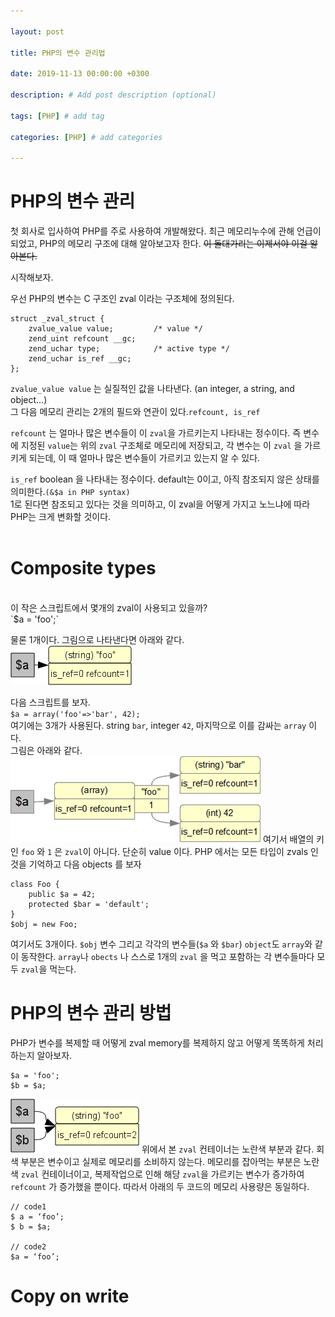 ```yaml
---

layout: post

title: PHP의 변수 관리법

date: 2019-11-13 00:00:00 +0300

description: # Add post description (optional)

tags: [PHP] # add tag

categories: [PHP] # add categories

---
```

# PHP의 변수 관리

첫 회사로 입사하여 PHP를 주로 사용하여 개발해왔다. 최근 메모리누수에 관해 언급이 되었고, PHP의 메모리 구조에 대해 알아보고자 한다. ~~이 돌대가리는 이제서야 이걸 알아본다.~~

시작해보자.

우선 PHP의 변수는 C 구조인 zval 이라는 구조체에 정의된다.

```
struct _zval_struct {
    zvalue_value value;			/* value */
    zend_uint refcount __gc;
    zend_uchar type;			/* active type */
    zend_uchar is_ref __gc;
};
```
`zvalue_value value` 는 실질적인 값을 나타낸다. (an integer, a string, and object…)<br>
그 다음 메모리 관리는 2개의 필드와 연관이 있다.`refcount, is_ref`<br>

`refcount` 는 얼마나 많은 변수들이 이 `zval`을 가르키는지 나타내는 정수이다. 즉 변수에 지정된 `value`는 위의 `zval` 구조체로 메모리에 저장되고, 각 변수는 이 `zval` 을 가르키게 되는데, 이 때 얼마나 많은 변수들이 가르키고 있는지 알 수 있다.<br>

`is_ref` boolean 을 나타내는 정수이다. default는 0이고, 아직 참조되지 않은 상태를 의미한다.`(&$a in PHP syntax)`<br>
1로 된다면 참조되고 있다는 것을 의미하고, 이 zval을 어떻게 가지고 노느냐에 따라 PHP는 크게 변화할 것이다.<br>
<br>
# Composite types
<br>
이 작은 스크립트에서 몇개의 zval이 사용되고 있을까?<br>
`$a = 'foo';`<br>

물론 1개이다. 그림으로 나타낸다면 아래와 같다.<br>
![](../img/pauli_variables1_custom_0.png)


다음 스크립트를 보자.<br>
`$a = array('foo'=>'bar', 42);`<br>
여기에는 3개가 사용된다. string `bar`, integer `42`, 마지막으로 이를 감싸는 `array` 이다.<br>
그림은 아래와 같다.<br>
![](../img/pauli_variables2_custom_0.png)
여기서 배열의 키인 `foo` 와 `1` 은 `zval`이 아니다. 단순히 value 이다. PHP 에서는 모든 타입이 zvals 인 것을 기억하고 다음 objects 를 보자<br>
```
class Foo {
	public $a = 42;
	protected $bar = 'default';
}
$obj = new Foo;
```
여기서도 3개이다. `$obj` 변수 그리고 각각의 변수들(`$a` 와 `$bar`)
`object`도 `array`와 같이 동작한다. `array`나 `obects` 나 스스로 1개의 `zval` 을 먹고 포함하는 각 변수들마다 모두 `zval`을 먹는다.


# PHP의 변수 관리 방법

PHP가 변수를 복제할 때 어떻게 zval memory를 복제하지 않고 어떻게 똑똑하게 처리하는지 알아보자.
```
$a = 'foo';
$b = $a;
```
![](../img/pauli_variables3_custom_0.png)
위에서 본 `zval` 컨테이너는 노란색 부분과 같다. 회색 부분은 변수이고 실제로 메모리를 소비하지 않는다. 메모리를 잡아먹는 부분은 노란색 `zval` 컨테이너이고, 복제작업으로 인해 해당 `zval`을 가르키는 변수가 증가하여 `refcount` 가 증가했을 뿐이다. 따라서 아래의 두 코드의 메모리 사용량은 동일하다.<br>
```
// code1
$ a = ‘foo’;
$ b = $a;

// code2
$a = ‘foo’;
```

# Copy on write















